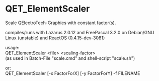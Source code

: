 # QET_ElementScaler

Scale QElectroTech-Graphics with constant factor(s).

compiles/runs with Lazarus 2.0.12 and FreePascal 3.2.0 on Debian/GNU Linux (unstable) and ReactOS (0.4.15-dev-3081)

usage:<br>
QET_ElementScaler  &lt;file&gt;  &lt;scaling-factor&gt; <br>
(as used in Batch-File &quot;scale.cmd&quot; and shell-script &quot;scale.sh&quot;)

or:<br>
QET_ElementScaler [-x FactorForX] [-y FactorForY] -f FILENAME
